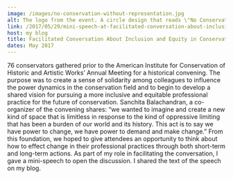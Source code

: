 ```yaml
---
image: /images/no-conservation-without-representation.jpg
alt: The logo from the event. A circle design that reads \"No Conservation Without Representation\"
link: /2017/05/29/mini-speech-at-facilitated-conversation-about-inclusion-and-equity-in-conservation-and-preservation.html
host: my blog
title: Facilitated Conversation About Inclusion and Equity in Conservation and Preservation
dates: May 2017
---
```

76 conservators gathered prior to the American Institute for Conservation of Historic and Artistic Works’ Annual Meeting for a historical convening. The purpose was to create a sense of solidarity among colleagues to influence the power dynamics in the conservation field and to begin to develop a shared vision for pursuing a more inclusive and equitable professional practice for the future of conservation. Sanchita Balachandran, a co-organizer of the convening shares: “we wanted to imagine and create a new kind of space that is limitless in response to the kind of oppressive limiting that has been a burden of our world and its history. This act is to say we have power to change, we have power to demand and make change.” From this foundation, we hoped to give attendees an opportunity to think about how to effect change in their professional practices through both short-term and long-term actions. As part of my role in facilitating the conversation, I gave a mini-speech to open the discussion. I shared the text of the speech on my blog.